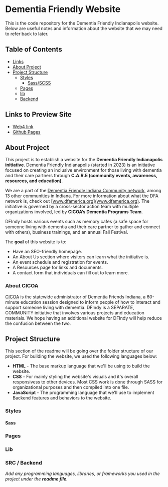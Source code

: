 # Dementia Friendly Website

This is the code repository for the Dementia Friendly Indianapolis website. Below are useful notes and information about the website that we may need to refer back to later.

## Table of Contents

- [Links](#links-to-preview-site)
- [About Project](#about-project)
- [Project Structure](#project-structure)
  - [Styles](#styles)
    - [Sass/SCSS](#sass)
  - [Pages](#pages)
  - [lib](#lib)
  - [Backend](#src--backend)

## Links to Preview Site

- [Web4 link]()
- [Github Pages](https://pjiceskull.github.io/Dementia_Friendly/dist)

## About Project

This project is to establish a website for the **Dementia Friendly Indianapolis initiative**. Dementia Friendly Indianapolis (started
in 2023) is an initiative focused on creating an inclusive environment for those living with dementia and their care partners through
**C.A.R.E (community events, awareness, resources, and education)**.

We are a part of the [Dementia Friendly Indiana Community network](https://www.dementiafriendsindiana.org/), among 13 other communities in Indiana. For more information about what the DFA network is, check out [www.dfamerica.org](www.dfamerica.org). The initiative is governed by a cross-sector action team with multiple organizations involved, led by **CICOA’s Dementia Programs Team**.

DFIndy hosts various events such as memory cafes (a safe space for someone living with dementia and their care partner to gather and
connect with others), business trainings, and an annual Fall Festival.

The **goal** of this website is to:

- Have an SEO-friendly homepage.
- An About Us section where visitors can learn what the initiative is.
- An event schedule and registration for events.
- A Resources page for links and documents.
- A contact form that individuals can fill out to learn more.

### About CICOA

[CICOA](https://cicoa.org/) is the statewide administrator of Dementia Friends Indiana, a 60-minute education session designed
to inform people of how to interact and support someone living with dementia. DFIndy is a SEPARATE, COMMUNITY initiative that
involves various projects and education materials. We hope having an additional website for DFIndy will help reduce the confusion
between the two.

## Project Structure

This section of the readme will be going over the folder structure of our project.
For building the website, we used the following languages below:

- **HTML** - The base markup language that we'll be using to build the website.
- **CSS** - For mainly styling the website's visuals and it's overall responsivess to other devices. Most CSS work is done through SASS for organizational purposes and then compiled into one file.
- **JavaScript** - The programming language that we'll use to implement Backend features and behaviors to the website.

### Styles

#### Sass

### Pages

### Lib

### SRC / Backend

_Add any programming languages, libraries, or frameworks you used in the project under the **readme file**._
